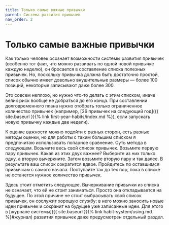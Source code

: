 ```yaml
---
title: Только самые важные привычки
parent: Система развития привычек
nav_order: 2
---
```


# Только самые важные привычки

Как только человек осознает возможности системы развития привычек
(особенно тот факт, что можно развивать по одной новой привычке каждую
неделю), он бросается в составление списка полезных привычек. Но,
поскольку привычка должна быть достаточно простой, список обычно имеет
довольно внушительные размеры — более 100 позиций, некоторые
записывают даже более 300.

Это совсем неплохо, но нужно что-то делать с этим списком, иначе велик
риск вообще не добраться до его конца. При составлении долговременного
плана нужно отобрать только ограниченное количество привычек
(например, [26 привычек на следующий год]({{ site.baseurl }}{% link
first-year-habits/index.md %}), если запускать новую привычку каждые
две недели).

К оценке важности можно подойти с разных сторон, есть разные методы
оценки, но для работы с таким большим списком я предпочитаю
использовать попарное сравнение. Суть метода в следующем. Возьмите
весь свой список привычек. Возьмите первую пару привычек. Какая из
этих двух важнее? Выберите из них только одну, а вторую
вычеркните. Затем возьмите вторую пару и так далее. В результате ваш
список сократится вдвое. Пройдитесь по оставшимся привычкам с самого
начала. Поступайте так до тех пор, пока в списке не останется нужное
количество привычек.

Здесь стоит отметить следующее. Вычеркивание привычки из списка не
означает, что ей не стоит заниматься. Просто она откладывается на
будущее. По этой причине не стоит выбрасывать свой список привычек, он
сослужит хорошую службу: в него можно заносить новые идеи привычек и
сохранит на будущее уже записанные идеи. Для этого в [журнале
системы]({{ site.baseurl }}{% link habit-system/using.md %}#журнал)
развития привычек даже предусмотрен отдельный раздел.
